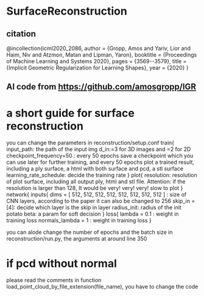 # SurfaceReconstruction
## citation
@incollection{icml2020_2086,
 author = {Gropp, Amos and Yariv, Lior and Haim, Niv and Atzmon, Matan and Lipman, Yaron},
 booktitle = {Proceedings of Machine Learning and Systems 2020},
 pages = {3569--3579},
 title = {Implicit Geometric Regularization for Learning Shapes},
 year = {2020}
}
## AI code from https://github.com/amosgropp/IGR
# a short guide for surface reconstruction
you can change the parameters in reconstruction/setup.conf
train{
input_path: the path of the input img
d_in:=3 for 3D images and =2 for 2D
checkpoint_frequency=50 : every 50 epochs save a checkpoint which you can use later for further training, and every 50 epochs plot a trained result, including a ply surface, a html with both surface and pcd, a stl surface
learning_rate_schedule: decide the training rate
}
plot{
resolution: resolution of plot surface, including all output ply, html and stl file. Attention: if the resolution is larger than 128, It would be very! very! very! slow to plot
}
network{
    inputs{
        dims = [ 512, 512, 512, 512, 512, 512, 512, 512 ] : size of CNN layers, according to the paper it can also be changed to 256
        skip_in = [4]: decide which layer is the skip in layer
        radius_init: radius of the init potato
        beta: a param for soft decision
        }
     loss{
        lambda = 0.1 : weight in training loss
        normals_lambda = 1 : weight in training loss
        }

 you can alode change the number of epochs and the batch size in reconstruction/run.py, the arguments at around line 350
 # if pcd without normal
 please read the comments in function load_point_cloud_by_file_extension(file_name), you have to change the code
        
        
        
